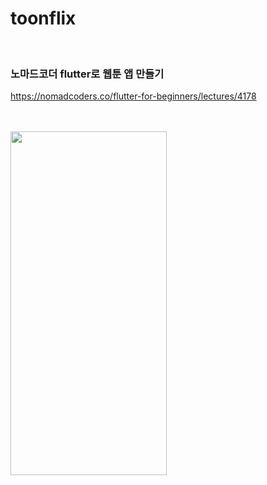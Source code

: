 # toonflix
</br>

### 노마드코더 flutter로 웹툰 앱 만들기
https://nomadcoders.co/flutter-for-beginners/lectures/4178

</br>
</br>


<img src="https://github.com/user-attachments/assets/257b9fac-7bcb-451c-aa10-565a520572db" width="250" height="550"/>
